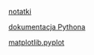 [notatki](https://github.com/Lukasz1x/Python-fakultet/blob/main/notatki.md)

[dokumentacja Pythona](https://docs.python.org/3/index.html)

[matplotlib.pyplot](https://matplotlib.org/3.5.3/api/_as_gen/matplotlib.pyplot.html)
